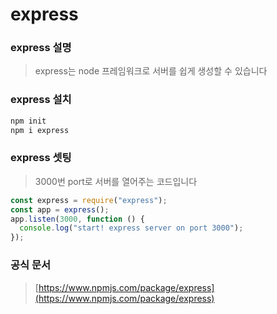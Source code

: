 # express

### express 설명

> express는 node 프레임워크로 서버를 쉽게 생성할 수 있습니다

### express 설치

```js
npm init
npm i express
```

### express 셋팅

> 3000번 port로 서버를 열어주는 코드입니다

```js
const express = require("express");
const app = express();
app.listen(3000, function () {
  console.log("start! express server on port 3000");
});
```

### 공식 문서

> [https://www.npmjs.com/package/express](https://www.npmjs.com/package/express)
